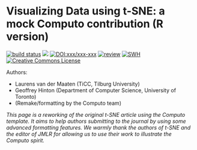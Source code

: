 # Visualizing Data using t-SNE: a mock Computo contribution (R version)

[![build status](https://github.com/computorg/published-paper-tsne-R/actions/workflows/build.yml/badge.svg)](https://github.com/computorg/published-paper-tsne-R/)
[![](https://img.shields.io/github/last-commit/computorg/published-paper-tsne-R.svg)](https://github.com/computorg/published-paper-tsne-R/commits/main)
[![DOI:xxx/xxx-xxx](https://img.shields.io/badge/DOI-xxx/xxx--xxx-034E79.svg)](https://doi.org/xxx/xxx-xxx)
[![review](https://img.shields.io/badge/review-report%201-blue)](https://github.com/computorg/published-paper-tsne-R/issues?q=is%3Aopen+is%3Aissue+label%3Areview)
[![SWH](https://archive.softwareheritage.org/badge/origin/https://github.com/computorg/published-paper-tsne-R)](https://archive.softwareheritage.org/browse/origin/?origin_url=https://github.com/computorg/published-paper-tsne-R)
[![Creative Commons License](https://i.creativecommons.org/l/by/4.0/80x15.png)](http://creativecommons.org/licenses/by/4.0/)

Authors:

- Laurens van der Maaten (TiCC, Tilburg University)
- Geoffrey Hinton (Department of Computer Science, University of Toronto)
- (Remake/formatting by the Computo team)

*This page is a reworking of the original t-SNE article using the Computo template. It aims to help authors submitting to the journal by using some advanced formatting features. We warmly thank the authors of t-SNE and the editor of JMLR for allowing us to use their work to illustrate the Computo spirit.*

